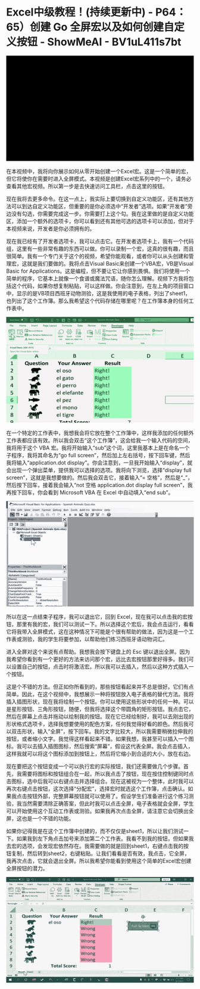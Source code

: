 # Excel中级教程！(持续更新中) - P64：65）创建 Go 全屏宏以及如何创建自定义按钮 - ShowMeAI - BV1uL411s7bt

![](img/06b57f596685e2ce645285faa53038bd_0.png)

在本视频中，我将向你展示如何从零开始创建一个Excel宏。这是一个简单的宏，但它将使你在需要时进入全屏模式。本视频是创建Excel宏系列中的一个，请务必查看其他宏视频。所以第一步是去快速访问工具栏，点击这里的按钮。

现在我将去更多命令。在这一点上，我实际上要切换到自定义功能区，还有其他方法可以到达自定义功能区，但重要的是你必须选中“开发者”选项。如果“开发者”旁边没有勾选，你需要完成这一步。你需要打上这个勾。我在这里做的是自定义功能区，添加一个额外的选项卡，你可以看到还有其他可选的选项卡可以添加，但对于本视频来说，开发者是你必须拥有的。

现在我已经有了开发者选项卡，我可以点击它。在开发者选项卡上，我有一个代码组，这里有一些非常有趣的东西可以做。你可以录制一个宏，这真的很有趣，而且很简单。我有一个专门关于这个的视频，希望你能观看，或者你可以从头创建和管理宏，这就是我们要做的。我将点击Visual Basic来创建一个VBA宏，VB是Visual Basic for Applications。这是编程，但不要让它让你感到畏惧。我们将使用一个简单的程序，它基本上就像一个食谱或魔法咒语，随你怎么理解。视频下方我将包括这个代码，如果你想复制粘贴，可以这样做。你会注意到，在左上角的项目窗口中，显示的是VB项目西班牙动物测验，这是我使用的电子表格，列出了sheet1，也列出了这个工作簿。那么我希望这个代码存储在哪里呢？在工作簿本身的任何工作表中。

![](img/06b57f596685e2ce645285faa53038bd_2.png)

在一个特定的工作表中，我想我会将它放在整个工作簿中，这样我添加的任何额外工作表都应该有效。所以我会双击“这个工作簿”，这会给我一个输入代码的空间，我将用于这个 VBA 宏。我将开始输入“sub”这个词，这里我基本上是在命名一个子程序，我将其命名为“go full screen”，然后加上左右括号，按下回车键，然后我将输入“application.dot display”。你会注意到，一旦我开始输入“display”，就会出现一个弹出菜单，提供我可以选择的选项。我将向下浏览，选择“display full screen”，这就是我想要做的。然后我会双击它，接着输入“= 空格”，然后是“_”，然后按下回车，接着我会输入“not 空格 application.dot display full screen”，我再按下回车，你会看到 Microsoft VBA 在 Excel 中自动填入“end sub”。

![](img/06b57f596685e2ce645285faa53038bd_4.png)

所以在这一点结束子程序，我可以退出它，回到 Excel，现在我可以点击我的宏按钮，那里有我的宏，我们可以测试一下。所以选择这个宏后，我会点击运行，看看它将我带入全屏模式，这在这种情况下可能是个很有帮助的做法，因为这是一个工作表或测验，我的学生将要参加，以帮助他们练习西班牙语动物词汇。

进入全屏对这个来说有点帮助。我想我会按下键盘上的 Esc 键以退出全屏。因为我希望你看到有一个更好的方法来访问那个宏，远比去宏按钮那里好得多。我们可以设置自己的按钮，点击时将激活宏。所以我可以去插入，然后以这种方式插入一个按钮。

这是个不错的方法。但正如你所看到的，那些按钮看起来并不总是很好。它们有点简单。因此，在这个视频中，我想展示一种将按钮放入电子表格的替代方法。我将插入插图形状，现在我将绘制一个按钮。你可以使用这些形状中的任何一种。可以是星形按钮、三角形按钮，随便，但我将选择这个带圆角的矩形按钮。我点击它，然后在屏幕上点击并拖动以绘制我的按钮。现在它已经绘制好，我可以去刚出现的形状格式选项卡，选择我想要使用的配色方案，任何我觉得好看的颜色。然后我可以双击形状，输入“全屏”，按下回车。我的文字比较大，所以我需要稍微拉伸我的按钮，或者缩小文字。我觉得这样看起来不错。如果我想，我甚至可以插入一个图标。我可以去插入插图图标，然后搜索“屏幕”，假设这代表全屏。我会点击插入，这样我就可以将这个图标添加到按钮上，然后将它缩小到合适的大小，放在右边。

现在要把这个按钮变成一个可以执行宏的实际按钮，我们还需要做几个步骤。首先，我需要将图标和按钮组合在一起，所以我点击了按钮，现在按住控制键同时点击图标，选中后我可以右键点击并选择组合。现在这被视为一个整体，此时我可以再次右键点击按钮，这次选择“分配宏”，选择宏时就选这个工作簿，点击确认。如果我点击按钮外部，完整屏幕按钮就可以使用了。假设学生们准备进行这个练习测验，我当然需要清除正确答案，但此时我可以点击全屏，电子表格就会全屏，学生可以开始使用这个互动工作表或测验。如果我再次点击全屏，请注意它会切换出全屏，这也是一个不错的功能。

如果你记得我是在这个工作簿中创建的，而不仅仅是sheet1，所以让我们测试一下。如果我到左下角点击加号来添加第二个工作表。我看不到我的按钮，但如果我去宏的选项，会发现宏依然存在。我需要做的就是回到sheet1，右键点击我的按钮复制，然后转到sheet2，右键粘贴。让我们看看是否有效，我点击，它全屏，我再次点击，它就会退出全屏。所以我希望你能看到使用这个简单的Excel宏创建全屏按钮的潜力。

![](img/06b57f596685e2ce645285faa53038bd_6.png)
